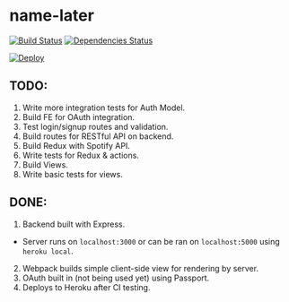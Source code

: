 # name-later
[![Build Status](https://travis-ci.org/rockchalkwushock/name-later.svg?branch=develope)](https://travis-ci.org/rockchalkwushock/name-later)
[![Dependencies Status](https://david-dm.org/rockchalkwushock/name-later.svg?branch=develope)](https://david-dm.org/rockchalkwushock/name-later.svg)


[![Deploy](https://www.herokucdn.com/deploy/button.svg)](https://name-later.herokuapp.com)

## TODO:
1. Write more integration tests for Auth Model.
2. Build FE for OAuth integration.
3. Test login/signup routes and validation.
4. Build routes for RESTful API on backend.
5. Build Redux with Spotify API.
6. Write tests for Redux & actions.
7. Build Views.
8. Write basic tests for views.

## DONE:
1. Backend built with Express.
  - Server runs on `localhost:3000` or can be ran on `localhost:5000` using `heroku local`.
2. Webpack builds simple client-side view for rendering by server.
2. OAuth built in (not being used yet) using Passport.
3. Deploys to Heroku after CI testing.

